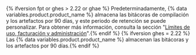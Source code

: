 {% ifversion fpt or ghes > 2.22 or ghae %} Predeterminadamente, {% data variables.product.product_name %} almacena las bitácoras de compilación y los artefactos por 90 días, y este periodo de retención se puede personalizar. Para obtener más información, consulta la sección "[Límites de uso, facturación y administración](/actions/reference/usage-limits-billing-and-administration#artifact-and-log-retention-policy)".{% endif %}
{% ifversion ghes = 2.22 %} Las {% data variables.product.product_name %} almacenan las bitácoras y los artefactos por 90 días.{% endif %}
